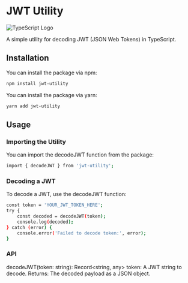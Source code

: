 # JWT Utility
![TypeScript Logo](https://raw.githubusercontent.com/microsoft/TypeScript/main/doc/images/logo.svg)

A simple utility for decoding JWT (JSON Web Tokens) in TypeScript.

## Installation

You can install the package via npm:

```bash
npm install jwt-utility
```

You can install the package via yarn:

```bash
yarn add jwt-utility
```

## Usage

### Importing the Utility
You can import the decodeJWT function from the package:

```bash
import { decodeJWT } from 'jwt-utility';
```

### Decoding a JWT
To decode a JWT, use the decodeJWT function:

```bash
const token = 'YOUR_JWT_TOKEN_HERE';
try {
    const decoded = decodeJWT(token);
    console.log(decoded);
} catch (error) {
    console.error('Failed to decode token:', error);
}
```

### API
decodeJWT(token: string): Record<string, any>
token: A JWT string to decode.
Returns: The decoded payload as a JSON object.
